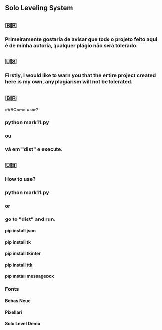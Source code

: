 ## Solo Leveling System

## 🇧🇷
### Primeiramente gostaria de avisar que todo o projeto feito aqui é de minha autoria, qualquer plágio não será tolerado. 
## 🇺🇸
### Firstly, I would like to warn you that the entire project created here is my own, any plagiarism will not be tolerated.

## 🇧🇷
###Como usar?
### python mark11.py 
### ou
### vá em "dist" e execute.

## 🇺🇸
### How to use?

### python mark11.py 
### or
### go to "dist" and run.


#### pip install json
#### pip install tk
#### pip install tkinter
#### pip install ttk
#### pip install messagebox

### Fonts

#### Bebas Neue
#### Pixellari
#### Solo Level Demo
